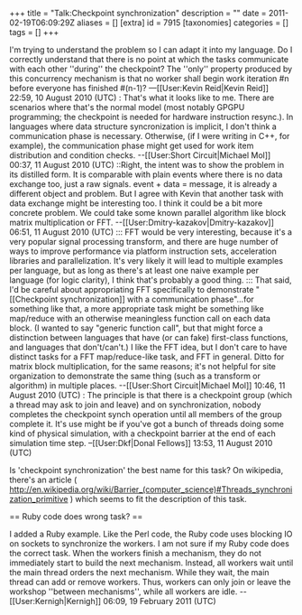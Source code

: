 +++
title = "Talk:Checkpoint synchronization"
description = ""
date = 2011-02-19T06:09:29Z
aliases = []
[extra]
id = 7915
[taxonomies]
categories = []
tags = []
+++

I'm trying to understand the problem so I can adapt it into my language. Do I correctly understand that there is no point at which the tasks communicate with each other ''during'' the checkpoint? The ''only'' property produced by this concurrency mechanism is that no worker shall begin work iteration #n before everyone has finished #(n-1)? —[[User:Kevin Reid|Kevin Reid]] 22:59, 10 August 2010 (UTC)
: That's what it looks like to me. There are scenarios where that's the normal model (most notably GPGPU programming; the checkpoint is needed for hardware instruction resync.). In languages where data structure syncronization is implicit, I don't think a communication phase is necessary. Otherwise, (if I were writing in C++, for example), the communication phase might get used for work item distribution and condition checks. --[[User:Short Circuit|Michael Mol]] 00:37, 11 August 2010 (UTC)
::Right, the intent was to show the problem in its distilled form. It is comparable with plain events where there is no data exchange too, just a raw signals. event + data = message, it is already a different object and problem. But I agree with Kevin that another task with data exchange might be interesting too. I think it could be a bit more concrete problem. We could take some known parallel algorithm like block matrix multiplication or FFT. --[[User:Dmitry-kazakov|Dmitry-kazakov]] 06:51, 11 August 2010 (UTC)
::: FFT would be very interesting, because it's a very popular signal processing transform, and there are huge number of ways to improve performance via platform instruction sets, acceleration libraries and parallelization. It's very likely it will lead to multiple examples per language, but as long as there's at least one naive example per language (for logic clarity), I think that's probably a good thing.
::: That said, I'd be careful about appropriating FFT specifically to demonstrate "[[Checkpoint synchronization]] with a communication phase"...for something like that, a more appropriate task might be something like map/reduce with an otherwise meaningless function call on each data block. (I wanted to say "generic function call", but that might force a distinction between languages that have (or can fake) first-class functions, and languages that don't/can't.)  I like the FFT idea, but I don't care to have distinct tasks for a FFT map/reduce-like task, and FFT in general. Ditto for matrix block multiplication, for the same reasons; it's not helpful for site organization to demonstrate the same thing (such as a transform or algorithm) in multiple places. --[[User:Short Circuit|Michael Mol]] 10:46, 11 August 2010 (UTC)
: The principle is that there is a checkpoint group (which a thread may ask to join and leave) and on synchronization, nobody completes the checkpoint synch operation until all members of the group complete it. It's use might be if you've got a bunch of threads doing some kind of physical simulation, with a checkpoint barrier at the end of each simulation time step. –[[User:Dkf|Donal Fellows]] 13:53, 11 August 2010 (UTC)

Is 'checkpoint synchronization' the best name for this task? On wikipedia, there's an article ( http://en.wikipedia.org/wiki/Barrier_(computer_science)#Threads_synchronization_primitive ) which seems to fit the description of this task.

== Ruby code does wrong task? ==

I added a Ruby example. Like the Perl code, the Ruby code uses blocking IO on sockets to synchronize the workers. I am not sure if my Ruby code does the correct task. When the workers finish a mechanism, they do not immediately start to build the next mechanism. Instead, all workers wait until the main thread orders the next mechanism. While they wait, the main thread can add or remove workers. Thus, workers can only join or leave the workshop ''between mechanisms'', while all workers are idle. --[[User:Kernigh|Kernigh]] 06:09, 19 February 2011 (UTC)
